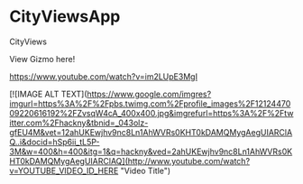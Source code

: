 # CityViewsApp
CityViews

View Gizmo here!

https://www.youtube.com/watch?v=im2LUpE3MgI


[![IMAGE ALT TEXT](https://www.google.com/imgres?imgurl=https%3A%2F%2Fpbs.twimg.com%2Fprofile_images%2F1212447009220616192%2FZvsqW4cA_400x400.jpg&imgrefurl=https%3A%2F%2Ftwitter.com%2Fhackny&tbnid=_043olz-gfEU4M&vet=12ahUKEwjhv9nc8Ln1AhWVRs0KHT0kDAMQMygAegUIARClAQ..i&docid=hSp6ii_tL5P-3M&w=400&h=400&itg=1&q=hackny&ved=2ahUKEwjhv9nc8Ln1AhWVRs0KHT0kDAMQMygAegUIARClAQ](http://www.youtube.com/watch?v=YOUTUBE_VIDEO_ID_HERE "Video Title")
